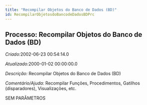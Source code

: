 ```yaml
---
title: "Recompilar Objetos do Banco de Dados (BD)"
id: RecompilarObjetosdoBancodeDadosBDPrc
---
```

<div id="d191921e1" class="section chapter">

<div class="titlepage">

<div>

<div>

## Processo: Recompilar Objetos do Banco de Dados (BD)

</div>

</div>

</div>

<span class="emphasis"> *Criado:*</span>2002-06-23 00:54:14.0

<span class="emphasis">*Atualizado:*</span>2000-01-02 00:00:00.0

<span class="emphasis"> *Descrição:* </span>Recompilar Objetos do Banco
de Dados (BD)

<span class="emphasis"> *Comentário/Ajuda:* </span>Recompilar Funções,
Procedimentos, Gatilhos (disparadores), Visualizações, etc.

SEM PARÂMETROS

</div>
